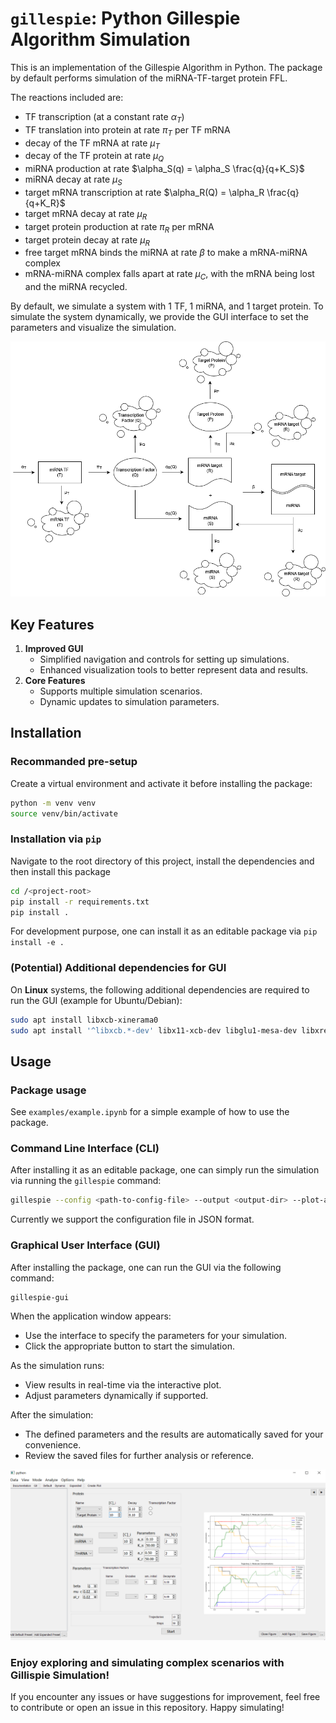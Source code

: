 # `gillespie`: Python Gillespie Algorithm Simulation

This is an implementation of the Gillespie Algorithm in Python. The package by
default performs simulation of the miRNA-TF-target protein FFL.

The reactions included are:

- TF transcription (at a constant rate $\alpha_T$)
- TF translation into protein at rate $\pi_T$ per TF mRNA
- decay of the TF mRNA at rate $\mu_T$
- decay of the TF protein at rate $\mu_Q$
- miRNA production at rate $\alpha_S(q) = \alpha_S \frac{q}{q+K_S}$
- miRNA decay at rate $\mu_S$
- target mRNA transcription at rate $\alpha_R(Q) = \alpha_R \frac{q}{q+K_R}$
- target mRNA decay at rate $\mu_R$
- target protein production at rate $\pi_R$ per mRNA
- target protein decay at rate $\mu_R$
- free target mRNA binds the miRNA at rate $\beta$ to make a mRNA-miRNA complex
- mRNA-miRNA complex falls apart at rate $\mu_C$, with the mRNA being lost and
  the miRNA recycled.

By default, we simulate a system with 1 TF, 1 miRNA, and 1 target protein. To
simulate the system dynamically, we provide the GUI interface to set the
parameters and visualize the simulation.

![Visual overview](images/scheme.png)

## Key Features

1. **Improved GUI**
   - Simplified navigation and controls for setting up simulations.
   - Enhanced visualization tools to better represent data and results.
2. **Core Features**
   - Supports multiple simulation scenarios.
   - Dynamic updates to simulation parameters.

## Installation

### Recommanded pre-setup

Create a virtual environment and activate it before installing the package:

```bash
python -m venv venv
source venv/bin/activate
```

### Installation via `pip`

Navigate to the root directory of this project, install the dependencies and
then install this package

```bash
cd /<project-root>
pip install -r requirements.txt
pip install .
```

For development purpose, one can install it as an editable package via `pip
install -e .`

### (Potential) Additional dependencies for GUI

On **Linux** systems, the following additional dependencies are required to run
the GUI (example for Ubuntu/Debian):

```bash
sudo apt install libxcb-xinerama0
sudo apt install '^libxcb.*-dev' libx11-xcb-dev libglu1-mesa-dev libxrender-dev libxi-dev libxkbcommon-dev libxkbcommon-x11-dev
```

## Usage

### Package usage

See `examples/example.ipynb` for a simple example of how to use the package.

### Command Line Interface (CLI)

After installing it as an editable package, one can simply run the simulation
via running the `gillespie` command:

```bash
gillespie --config <path-to-config-file> --output <output-dir> --plot-all-simulations --plot-all-species
```

Currently we support the configuration file in JSON format.

### Graphical User Interface (GUI)

After installing the package, one can run the GUI via the following command:

```bash
gillespie-gui
```

When the application window appears:

- Use the interface to specify the parameters for your simulation.
- Click the appropriate button to start the simulation.

As the simulation runs:

- View results in real-time via the interactive plot.
- Adjust parameters dynamically if supported.

 After the simulation:

- The defined parameters and the results are automatically saved for your
  convenience.
- Review the saved files for further analysis or reference.

![Interface](images/interface.png)

### Enjoy exploring and simulating complex scenarios with **Gillispie Simulation**!

If you encounter any issues or have suggestions for improvement, feel free to
contribute or open an issue in this repository. Happy simulating!
